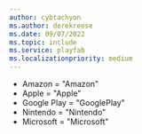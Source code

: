 ```yaml
---
author: cybtachyon
ms.author: derekreese
ms.date: 09/07/2022
ms.topic: include
ms.service: playfab
ms.localizationpriority: medium
---
```

* Amazon = "Amazon"
* Apple = "Apple"
* Google Play = "GooglePlay"
* Nintendo = "Nintendo"
* Microsoft = "Microsoft"
